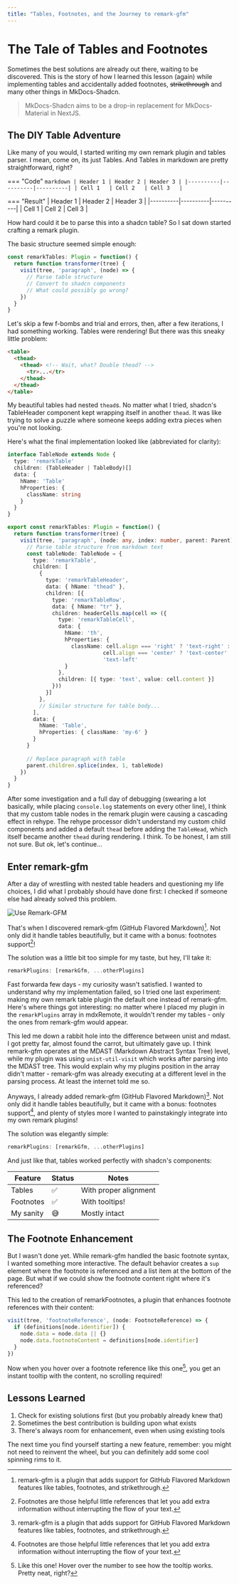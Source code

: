 ```yaml
---
title: "Tables, Footnotes, and the Journey to remark-gfm"
---
```


# The Tale of Tables and Footnotes

Sometimes the best solutions are already out there, waiting to be discovered. This is the story of how I learned this lesson (again) while implementing tables and accidentally added footnotes, ~~strikethrough~~ and many other things in MkDocs-Shadcn.

> MkDocs-Shadcn aims to be a drop-in replacement for MkDocs-Material in NextJS.

## The DIY Table Adventure

Like many of you would, I started writing my own remark plugin and tables parser. I mean, come on, its just Tables. And Tables in markdown are pretty straightforward, right?

=== "Code"
    ```markdown
    | Header 1 | Header 2 | Header 3 |
    |----------|----------|----------|
    | Cell 1   | Cell 2   | Cell 3   |
    ```

=== "Result"
    | Header 1 | Header 2 | Header 3 |
    |----------|----------|----------|
    | Cell 1   | Cell 2   | Cell 3   |

How hard could it be to parse this into a shadcn table? So I sat down started crafting a remark plugin. 

The basic structure seemed simple enough:

```typescript
const remarkTables: Plugin = function() {
  return function transformer(tree) {
    visit(tree, 'paragraph', (node) => {
      // Parse table structure
      // Convert to shadcn components
      // What could possibly go wrong?
    })
  }
}
```

Let's skip a few f-bombs and trial and errors, then, after a few iterations, I had something working. Tables were rendering! But there was this sneaky little problem:

```html
<table>
  <thead>
    <thead> <!-- Wait, what? Double thead? -->
      <tr>...</tr>
    </thead>
  </thead>
</table>
```

My beautiful tables had nested `thead`s. No matter what I tried, shadcn's TableHeader component kept wrapping itself in another `thead`. It was like trying to solve a puzzle where someone keeps adding extra pieces when you're not looking.

Here's what the final implementation looked like (abbreviated for clarity):

```typescript
interface TableNode extends Node {
  type: 'remarkTable'
  children: (TableHeader | TableBody)[]
  data: {
    hName: 'Table'
    hProperties: {
      className: string
    }
  }
}

export const remarkTables: Plugin = function() {
  return function transformer(tree) {
    visit(tree, 'paragraph', (node: any, index: number, parent: Parent) => {
      // Parse table structure from markdown text
      const tableNode: TableNode = {
        type: 'remarkTable',
        children: [
          {
            type: 'remarkTableHeader',
            data: { hName: "thead" },
            children: [{
              type: 'remarkTableRow',
              data: { hName: "tr" },
              children: headerCells.map(cell => ({
                type: 'remarkTableCell',
                data: {
                  hName: 'th',
                  hProperties: {
                    className: cell.align === 'right' ? 'text-right' :
                              cell.align === 'center' ? 'text-center' : 
                              'text-left'
                  }
                },
                children: [{ type: 'text', value: cell.content }]
              }))
            }]
          },
          // Similar structure for table body...
        ],
        data: {
          hName: 'Table',
          hProperties: { className: 'my-6' }
        }
      }
      
      // Replace paragraph with table
      parent.children.splice(index, 1, tableNode)
    })
  }
}
```

After some investigation and a full day of debugging (swearing a lot basically, while placing `console.log` statements on every other line), I think that my custom table nodes in the remark plugin were causing a cascading effect in rehype. The rehype processor didn't understand my custom child components and added a default `thead` before adding the `TableHead`, which itself became another `thead` during rendering. I think. To be honest, I am still not sure. But ok, let's continue...

## Enter remark-gfm

After a day of wrestling with nested table headers and questioning my life choices, I did what I probably should have done first: I checked if someone else had already solved this problem.

![Use Remark-GFM](images/image-5.png)

That's when I discovered remark-gfm (GitHub Flavored Markdown)[^1]. Not only did it handle tables beautifully, but it came with a bonus: footnotes support[^2]!

The solution was a little bit too simple for my taste, but hey, I'll take it:

```typescript
remarkPlugins: [remarkGfm, ...otherPlugins]
```

Fast forwarda few days - my curiosity wasn't satisfied. I wanted to understand why my implementation failed, so I tried one last experiment: making my own remark table plugin the default one instead of remark-gfm. Here's where things got interesting: no matter where I placed my plugin in the `remarkPlugins` array in mdxRemote, it wouldn't render my tables - only the ones from remark-gfm would appear.

This led me down a rabbit hole into the difference between unist and mdast. I got pretty far, almost found the carrot, but ultimately gave up. I think remark-gfm operates at the MDAST (Markdown Abstract Syntax Tree) level, while my plugin was using `unist-util-visit` which works after parsing into the MDAST tree. This would explain why my plugins position in the array didn't matter - remark-gfm was already executing at a different level in the parsing process. At least the internet told me so.

Anyways, I already added remark-gfm (GitHub Flavored Markdown)[^1]. Not only did it handle tables beautifully, but it came with a bonus: footnotes support[^2], and plenty of styles more I wanted to painstakingly integrate into my own remark plugins!

The solution was elegantly simple:

```typescript
remarkPlugins: [remarkGfm, ...otherPlugins]
```

And just like that, tables worked perfectly with shadcn's components:

| Feature | Status | Notes |
|---------|--------|-------|
| Tables | ✅ | With proper alignment |
| Footnotes | ✅ | With tooltips! |
| My sanity | 😅 | Mostly intact |

## The Footnote Enhancement

But I wasn't done yet. While remark-gfm handled the basic footnote syntax, I wanted something more interactive. The default behavior creates a `sup` element where the footnote is referenced and a list item at the bottom of the page. But what if we could show the footnote content right where it's referenced?

This led to the creation of remarkFootnotes, a plugin that enhances footnote references with their content:

```typescript
visit(tree, 'footnoteReference', (node: FootnoteReference) => {
  if (definitions[node.identifier]) {
    node.data = node.data || {}
    node.data.footnoteContent = definitions[node.identifier]
  }
})
```

Now when you hover over a footnote reference like this one[^3], you get an instant tooltip with the content, no scrolling required!

## Lessons Learned

1. Check for existing solutions first (but you probably already knew that)
2. Sometimes the best contribution is building upon what exists
3. There's always room for enhancement, even when using existing tools

The next time you find yourself starting a new feature, remember: you might not need to reinvent the wheel, but you can definitely add some cool spinning rims to it.

[^1]: remark-gfm is a plugin that adds support for GitHub Flavored Markdown features like tables, footnotes, and strikethrough.
[^2]: Footnotes are those helpful little references that let you add extra information without interrupting the flow of your text.
[^3]: Like this one! Hover over the number to see how the tooltip works. Pretty neat, right?
